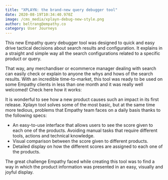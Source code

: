```yaml
---
title: "XPLAYN: the brand-new query debugger tool"
date: 2020-08-19T10:34:40.970Z
image: /cms_media/xplayn-debug-new-style.png
author: beltrang@empathy.co
category: User Journeys
---
```

This new Empathy query debugger tool was designed to quick and easy drive tactical decisions about search results and configuration. It explains in a straight and simple way all the search configurations related to a specific product or query.

That way, any merchandiser or ecommerce manager dealing with search can easily check or explain to anyone the whys and hows of the search results. With an incredible time-to-market, this tool was ready to be used on some Empathy clients in less than one month and it was really well welcomed! Check here how it works:





It is wonderful to see how a new product causes such an impact in its first release. Xplayn tool solves some of the most basic, but at the same time more tedious, problems that Empathy team faces on a daily basis thanks to the following specs:

* An easy-to-use interface that allows users to see the score given to each one of the products. Avoiding manual tasks that require different tools, actions and technical knowledge.
* Visual comparison between the score given to different products.
* Detailed display on how the different scores are assigned to each one of the products.

The great challenge Empathy faced while creating this tool was to find a way in which the product information was presented in an easy, visually and joyful display.